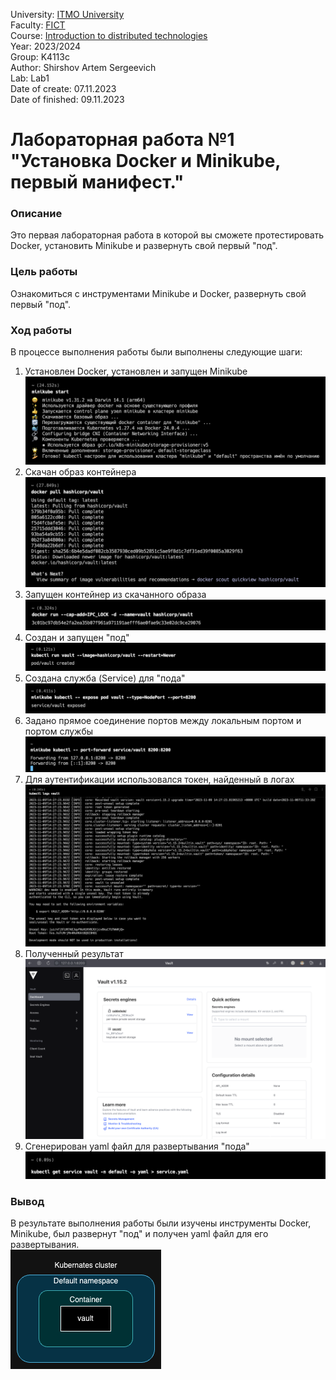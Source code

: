 University: [ITMO University](https://itmo.ru/ru/) <br>
Faculty: [FICT](https://fict.itmo.ru) <br>
Course: [Introduction to distributed technologies](https://github.com/itmo-ict-faculty/introduction-to-distributed-technologies) <br>
Year: 2023/2024 <br>
Group: K4113c <br>
Author: Shirshov Artem Sergeevich <br>
Lab: Lab1 <br>
Date of create: 07.11.2023 <br>
Date of finished: 09.11.2023 <br>

# Лабораторная работа №1 "Установка Docker и Minikube, первый манифест."
### Описание
Это первая лабораторная работа в которой вы сможете протестировать Docker, установить Minikube и развернуть свой первый "под".

### Цель работы
Ознакомиться с инструментами Minikube и Docker, развернуть свой первый "под".

### Ход работы
В процессе выполнения работы были выполнены следующие шаги:
1. Установлен Docker, установлен и запущен Minikube <br>
![image](images/picture1.png)
2. Скачан образ контейнера <br>
![image](images/picture2.png)
3. Запущен контейнер из скачанного образа <br>
![image](images/picture3.png)
4. Создан и запущен "под" <br>
![image](images/picture4.png)
5. Создана служба (Service) для "пода" <br>
![image](images/picture5.png)
6. Задано прямое соединение портов между локальным портом и портом службы <br>
![image](images/picture6.png)
7. Для аутентификации использовался токен, найденный в логах <br>
![image](images/picture7.png)
8. Полученный результат <br>
![image](images/picture8.png)
9. Сгенерирован yaml файл для развертывания "пода" <br>
![image](images/picture9.png)

### Вывод
В результате выполнения работы были изучены инструменты Docker, Minikube, был развернут "под" и получен yaml файл для его развертывания. <br>
![image](images/picture10.png)